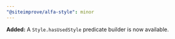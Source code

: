 ```yaml
---
"@siteimprove/alfa-style": minor
---
```


**Added:** A `Style.hasUsedStyle` predicate builder is now available.
